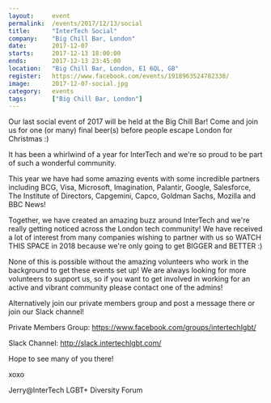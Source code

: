 ```yaml
---
layout: 	event
permalink:	/events/2017/12/13/social
title:		"InterTech Social"
company:	"Big Chill Bar, London"
date:		2017-12-07
starts:		2017-12-13 18:00:00
ends: 		2017-12-13 23:45:00
location:	"Big Chill Bar, London, E1 6QL, GB"
register:	https://www.facebook.com/events/1918963524782338/
image: 		2017-12-07-social.jpg
category:	events
tags:		["Big Chill Bar, London"]
---
```


Our last social event of 2017 will be held at the Big Chill Bar! Come and join us for one (or many) final beer(s) before people escape London for Christmas :)

It has been a whirlwind of a year for InterTech and we're so proud to be part of such a wonderful community. 

This year we have had some amazing events with some incredible partners including BCG, Visa, Microsoft, Imagination, Palantir, Google, Salesforce, The Institute of Directors, Capgemini, Capco, Goldman Sachs, Mozilla and BBC News! 

Together, we have created an amazing buzz around InterTech and we're really getting noticed across the London tech community! We have received a lot of interest from many companies wishing to partner with us so WATCH THIS SPACE in 2018 because we're only going to get BIGGER and BETTER :)

None of this is possible without the amazing volunteers who work in the background to get these events set up! We are always looking for more volunteers to support us, so if you want to get involved in working for an active and vibrant community please contact one of the admins! 

Alternatively join our private members group and post a message there or join our Slack channel! 

Private Members Group: <a href="https://www.facebook.com/groups/intertechlgbt/" rel="nofollow">https://www.facebook.com/groups/intertechlgbt/</a>

Slack Channel: <a href="https://intertechdo.signup.team/" target="_blank" rel="nofollow" data-lynx-uri="https://l.facebook.com/l.php?u=https%3A%2F%2Fintertechdo.signup.team%2F&amp;h=ATOpjsvh5VpMLoPiafw1c9dq_p62xboDA4N52-kZs6TiXQxetzkTeFUFOxQXvm9GSrnLaYtB3w2siiLbOHYa2bNxmSPZmx0cbe7ipjD6kejRKZ1ZYCmEpLrpXHSkhvl7ITH75gNTG2ma4Sb6RuU9Ks0QwcpdCT3eZ8HcJO_XLpj3YMY" data-lynx-mode="origin">http://slack.intertechlgbt.com/</a>

Hope to see many of you there! 

xoxo

Jerry@InterTech LGBT+ Diversity Forum